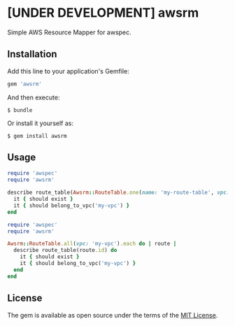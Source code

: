 # [UNDER DEVELOPMENT] awsrm

Simple AWS Resource Mapper for awspec.

## Installation

Add this line to your application's Gemfile:

```ruby
gem 'awsrm'
```

And then execute:

    $ bundle

Or install it yourself as:

    $ gem install awsrm

## Usage

```ruby
require 'awspec'
require 'awsrm'

describe route_table(Awsrm::RouteTable.one(name: 'my-route-table', vpc: 'my-vpc').id) do
  it { should exist }
  it { should belong_to_vpc('my-vpc') }
end
```

```ruby
require 'awspec'
require 'awsrm'

Awsrm::RouteTable.all(vpc: 'my-vpc').each do | route |
  describe route_table(route.id) do
    it { should exist }
    it { should belong_to_vpc('my-vpc') }
  end
end
```

## License

The gem is available as open source under the terms of the [MIT License](http://opensource.org/licenses/MIT).

